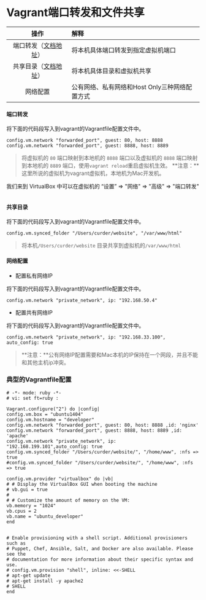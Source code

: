 # Vagrant端口转发和文件共享

| 操作 | 解释 |
| :---: | :--- |
| 端口转发（[文档地址](https://www.vagrantup.com/docs/networking/forwarded_ports.html "vagrant端口转发文档地址")） | 将本机具体端口转发到指定虚拟机端口 |
| 共享目录（[文档地址](https://www.vagrantup.com/docs/synced-folders/ "vagrant官网共享目录文档地址")） | 将本机具体目录和虚拟机共享 |
| 网络配置 | 公有网络、私有网络和Host Only三种网络配置方式 |

#### 端口转发

将下面的代码段写入到vagrant的Vagrantfile配置文件中。

```text
config.vm.network "forwarded_port", guest: 80, host: 8888
config.vm.network "forwarded_port", guest: 8888, host: 8889
```

> 将虚拟机的 `80` 端口映射到本地机的 `8888` 端口以及虚拟机的 `8888` 端口映射到本地机的 `8889` 端口，使用`vagrant reload`重启虚拟机生效。
> **注意：**这里所说的虚拟机为vagrant虚拟机，本地机为Mac开发机。

我们来到 VirtualBox 中可以在虚拟机的 “设置” => "网络" => "高级" => "端口转发"

<img :src="$withBase('/images/tools/vagrant/forwarded_ports.png')" alt="">

#### 共享目录

将下面的代码段写入到vagrant的Vagrantfile配置文件中。

```text
config.vm.synced_folder "/Users/curder/website", "/var/www/html"
```

> 将本机`/Users/curder/website` 目录共享到虚拟机的`/var/www/html`

#### 网络配置

* 配置私有网络IP

将下面的代码段写入到vagrant的Vagrantfile配置文件中。

```text
config.vm.network "private_network", ip: "192.168.50.4"
```

* 配置共有网络IP

将下面的代码段写入到vagrant的Vagrantfile配置文件中。

```text
config.vm.network "private_network", ip: "192.168.33.100", auto_config: true
```

> **注意：**公有网络IP配置需要和Mac本机的IP保持在一个网段，并且不能和其他主机ip冲突。

### 典型的Vagrantfile配置

```text
# -*- mode: ruby -*-
# vi: set ft=ruby :

Vagrant.configure("2") do |config|
config.vm.box = "ubuntu1404"
config.vm.hostname = "developer"
config.vm.network "forwarded_port", guest: 80, host: 8888 ,id: 'nginx'
config.vm.network "forwarded_port", guest: 8888, host: 8889 ,id: 'apache'
config.vm.network "private_network", ip: "192.168.199.101",auto_config: true
config.vm.synced_folder "/Users/curder/website/", "/home/www", :nfs => true
#config.vm.synced_folder "/Users/curder/website/", "/home/www", :nfs => true

config.vm.provider "virtualbox" do |vb|
# # Display the VirtualBox GUI when booting the machine
# vb.gui = true
#
# # Customize the amount of memory on the VM:
vb.memory = "1024"
vb.cpus = 2
vb.name = "ubuntu_developer"
end


# Enable provisioning with a shell script. Additional provisioners such as
# Puppet, Chef, Ansible, Salt, and Docker are also available. Please see the
# documentation for more information about their specific syntax and use.
# config.vm.provision "shell", inline: <<-SHELL
# apt-get update
# apt-get install -y apache2
# SHELL
end
```
